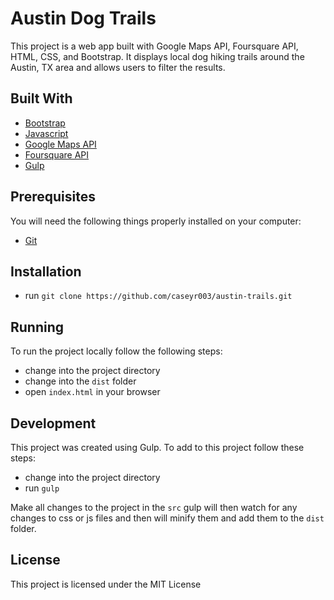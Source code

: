 # Austin Dog Trails

This project is a web app built with Google Maps API, Foursquare API, HTML, CSS,
and Bootstrap. It displays local dog hiking trails around the Austin, TX area
and allows users to filter the results.

## Built With

* [Bootstrap](http://getbootstrap.com/)
* [Javascript](https://www.javascript.com/)
* [Google Maps API](https://developers.google.com/maps/)
* [Foursquare API](https://developer.foursquare.com/)
* [Gulp](http://gulpjs.com/)

## Prerequisites

You will need the following things properly installed on your computer:

* [Git](http://git-scm.com/)

## Installation

* run `git clone https://github.com/caseyr003/austin-trails.git`

## Running

To run the project locally follow the following steps:

* change into the project directory
* change into the `dist` folder
* open `index.html` in your browser

## Development

This project was created using Gulp. To add to this project follow these steps:

* change into the project directory
* run `gulp`

Make all changes to the project in the `src` gulp will then watch for any changes
to css or js files and then will minify them and add them to the `dist` folder.

## License

This project is licensed under the MIT License
